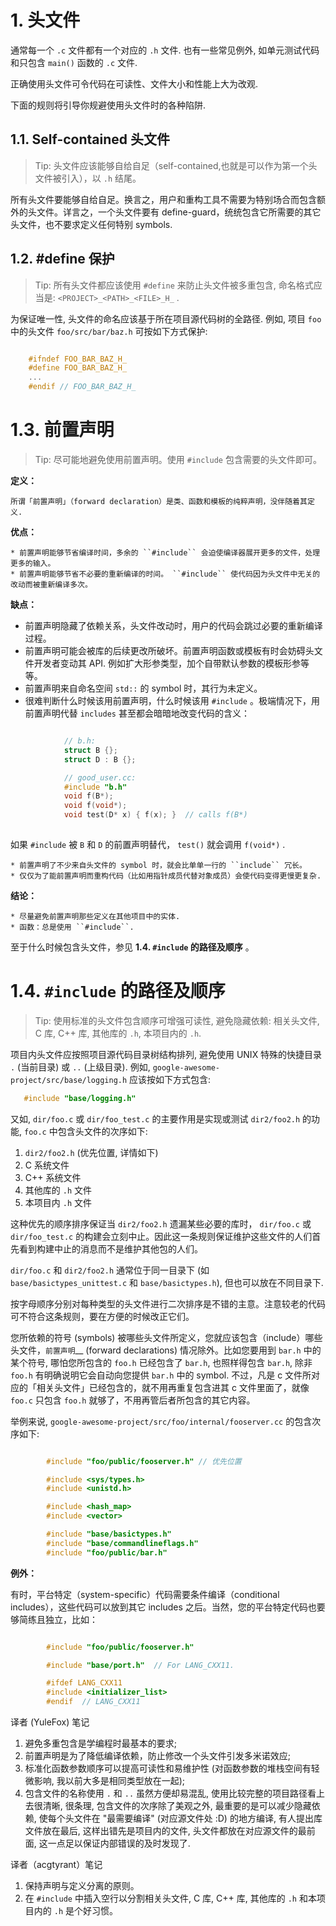 # 1. 头文件

通常每一个 ``.c`` 文件都有一个对应的 ``.h`` 文件. 也有一些常见例外, 如单元测试代码和只包含 ``main()`` 函数的 ``.c`` 文件.

正确使用头文件可令代码在可读性、文件大小和性能上大为改观.

下面的规则将引导你规避使用头文件时的各种陷阱.

## 1.1. Self-contained 头文件

> Tip: 头文件应该能够自给自足（self-contained,也就是可以作为第一个头文件被引入），以 ``.h`` 结尾。

所有头文件要能够自给自足。换言之，用户和重构工具不需要为特别场合而包含额外的头文件。详言之，一个头文件要有 define-guard，统统包含它所需要的其它头文件，也不要求定义任何特别 symbols.

## 1.2. #define 保护

> Tip: 所有头文件都应该使用 ``#define`` 来防止头文件被多重包含, 命名格式应当是: ``<PROJECT>_<PATH>_<FILE>_H_`` .

为保证唯一性, 头文件的命名应该基于所在项目源代码树的全路径. 例如, 项目 ``foo`` 中的头文件 ``foo/src/bar/baz.h`` 可按如下方式保护:

```C

    #ifndef FOO_BAR_BAZ_H_
    #define FOO_BAR_BAZ_H_
    ...
    #endif // FOO_BAR_BAZ_H_
```

# 1.3. 前置声明

> Tip: 尽可能地避免使用前置声明。使用 ``#include`` 包含需要的头文件即可。

**定义：**

	所谓「前置声明」（forward declaration）是类、函数和模板的纯粹声明，没伴随着其定义.

**优点：**

	* 前置声明能够节省编译时间，多余的 ``#include`` 会迫使编译器展开更多的文件，处理更多的输入。
	* 前置声明能够节省不必要的重新编译的时间。 ``#include`` 使代码因为头文件中无关的改动而被重新编译多次。

**缺点：**

  * 前置声明隐藏了依赖关系，头文件改动时，用户的代码会跳过必要的重新编译过程。
  * 前置声明可能会被库的后续更改所破坏。前置声明函数或模板有时会妨碍头文件开发者变动其 API. 例如扩大形参类型，加个自带默认参数的模板形参等等。
  * 前置声明来自命名空间 ``std::`` 的 symbol 时，其行为未定义。
  * 很难判断什么时候该用前置声明，什么时候该用 ``#include`` 。极端情况下，用前置声明代替 ``includes`` 甚至都会暗暗地改变代码的含义：

```c

			// b.h:
			struct B {};
			struct D : B {};

			// good_user.cc:
			#include "b.h"
			void f(B*);
			void f(void*);
			void test(D* x) { f(x); }  // calls f(B*)
    
```

  如果 ``#include`` 被 ``B`` 和 ``D`` 的前置声明替代， ``test()`` 就会调用 ``f(void*)`` .

	* 前置声明了不少来自头文件的 symbol 时，就会比单单一行的 ``include`` 冗长。
	* 仅仅为了能前置声明而重构代码（比如用指针成员代替对象成员）会使代码变得更慢更复杂.

**结论：**

	* 尽量避免前置声明那些定义在其他项目中的实体.
	* 函数：总是使用 ``#include``.

至于什么时候包含头文件，参见 **1.4. ``#include`` 的路径及顺序** 。

# 1.4. ``#include`` 的路径及顺序

> Tip: 使用标准的头文件包含顺序可增强可读性, 避免隐藏依赖: 相关头文件, C 库, C++ 库, 其他库的 `.h`, 本项目内的 `.h`.

项目内头文件应按照项目源代码目录树结构排列, 避免使用 UNIX 特殊的快捷目录 ``.`` (当前目录) 或 ``..`` (上级目录). 例如, ``google-awesome-project/src/base/logging.h`` 应该按如下方式包含:

```C
   #include "base/logging.h"
```

又如, ``dir/foo.c`` 或 ``dir/foo_test.c`` 的主要作用是实现或测试 ``dir2/foo2.h`` 的功能, ``foo.c`` 中包含头文件的次序如下:

  1. ``dir2/foo2.h`` (优先位置, 详情如下)
  1. C 系统文件
  1. C++ 系统文件
  1. 其他库的 ``.h`` 文件
  1. 本项目内 ``.h`` 文件

这种优先的顺序排序保证当 ``dir2/foo2.h`` 遗漏某些必要的库时， ``dir/foo.c`` 或 ``dir/foo_test.c`` 的构建会立刻中止。因此这一条规则保证维护这些文件的人们首先看到构建中止的消息而不是维护其他包的人们。

``dir/foo.c`` 和 ``dir2/foo2.h`` 通常位于同一目录下 (如 ``base/basictypes_unittest.c`` 和 ``base/basictypes.h``), 但也可以放在不同目录下.

按字母顺序分别对每种类型的头文件进行二次排序是不错的主意。注意较老的代码可不符合这条规则，要在方便的时候改正它们。

您所依赖的符号 (symbols) 被哪些头文件所定义，您就应该包含（include）哪些头文件，`前置声明`__ (forward declarations) 情况除外。比如您要用到 ``bar.h`` 中的某个符号, 哪怕您所包含的 ``foo.h`` 已经包含了 ``bar.h``, 也照样得包含 ``bar.h``, 除非 ``foo.h`` 有明确说明它会自动向您提供 ``bar.h`` 中的 symbol. 不过，凡是 c 文件所对应的「相关头文件」已经包含的，就不用再重复包含进其 c 文件里面了，就像 ``foo.c`` 只包含 ``foo.h`` 就够了，不用再管后者所包含的其它内容。

举例来说, ``google-awesome-project/src/foo/internal/fooserver.cc`` 的包含次序如下:

```C

		#include "foo/public/fooserver.h" // 优先位置

		#include <sys/types.h>
		#include <unistd.h>

		#include <hash_map>
		#include <vector>

		#include "base/basictypes.h"
		#include "base/commandlineflags.h"
		#include "foo/public/bar.h"

```

**例外：**

有时，平台特定（system-specific）代码需要条件编译（conditional includes），这些代码可以放到其它 includes 之后。当然，您的平台特定代码也要够简练且独立，比如：

```C

		#include "foo/public/fooserver.h"

		#include "base/port.h"  // For LANG_CXX11.

		#ifdef LANG_CXX11
		#include <initializer_list>
		#endif  // LANG_CXX11

```

译者 (YuleFox) 笔记

1. 避免多重包含是学编程时最基本的要求;
1. 前置声明是为了降低编译依赖，防止修改一个头文件引发多米诺效应;
1. 标准化函数参数顺序可以提高可读性和易维护性 (对函数参数的堆栈空间有轻微影响, 我以前大多是相同类型放在一起);
1. 包含文件的名称使用 ``.`` 和 ``..`` 虽然方便却易混乱, 使用比较完整的项目路径看上去很清晰, 很条理, 包含文件的次序除了美观之外, 最重要的是可以减少隐藏依赖, 使每个头文件在 "最需要编译" (对应源文件处 :D) 的地方编译, 有人提出库文件放在最后, 这样出错先是项目内的文件, 头文件都放在对应源文件的最前面, 这一点足以保证内部错误的及时发现了.

译者（acgtyrant）笔记

1. 保持声明与定义分离的原则。
1. 在 ``#include`` 中插入空行以分割相关头文件, C 库, C++ 库, 其他库的 ``.h`` 和本项目内的 ``.h`` 是个好习惯。
